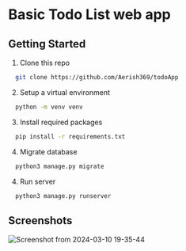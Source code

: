 
# Basic Todo List web app


## Getting Started

1. Clone this repo

```bash
  git clone https://github.com/Aerish369/todoApp
```
    
2. Setup a virtual environment

```bash
  python -m venv venv
```

3. Install required packages

```bash
  pip install -r requirements.txt
```

4. Migrate database

```bash
  python3 manage.py migrate
```

4. Run server 

```bash
  python3 manage.py runserver
```

## Screenshots

![Screenshot from 2024-03-10 19-35-44](https://github.com/Aerish369/todoApp/assets/107682299/57155fa3-20da-4d09-9f36-38aa2cb7a1ac)

